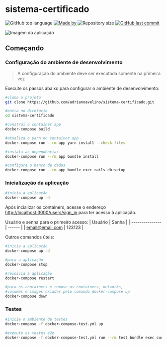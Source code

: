 # sistema-certificado
<p>
    <img alt="GitHub top language" src="https://img.shields.io/github/languages/top/adrianoavelino/sistema-certificado">
    <a href="https://github.com/my-study-area">
        <img alt="Made by" src="https://img.shields.io/badge/made%20by-adriano%20avelino-gree">
    </a>
    <img alt="Repository size" src="https://img.shields.io/github/repo-size/adrianoavelino/sistema-certificado">
    <a href="https://github.com/EliasGcf/readme-template/commits/master">
    <img alt="GitHub last commit" src="https://img.shields.io/github/last-commit/adrianoavelino/sistema-certificado">
    </a>
</p>

<image src="app/assets/images/print-app.png" alt="Imagem da aplicação">

## Começando
### Configuração do ambiente de desenvolvimento
> A configuração do ambiente deve ser executada somente na primeira vez

Execute os passos abaixo para configurar o ambiente de desenvolvimento:
```bash
#clona o projeto
git clone https://github.com/adrianoavelino/sistema-certificado.git

#entra no diretório
cd sistema-certificado

#constrói o container app
docker-compose build

#atualiza o yarn no container app
docker-compose run --rm app yarn install --check-files

#instala as dependências
docker-compose run --rm app bundle install

#configura o banco de dados
docker-compose run --rm app bundle exec rails db:setup
```

### Inicialização da aplicação
```bash
#inicia a aplicação
docker-compose up -d
```

Após incializar os containers, acesse o endereço [http://localhost:3000/users/sign_in](http://localhost:3000/users/sign_in) para ter acesso à aplicação.

Usuário e senha para o primeiro acesso:
| Usuário         | Senha  |
| --------------- | ------ |
| email@email.com | 123123 |

Outros comandos úteis:
```bash
#inicia a aplicação
docker-compose up -d

#para a aplicação
docker-compose stop

#reinicia a aplicação
docker-compose restart

#para os containers e remove os containers, networks,
#volumes e images criadas pelo comando docker-compose up
docker-compose down
```

### Testes

```bash
#inicie o ambiente de testes
docker-compose -f docker-compose-test.yml up

#execute os testes e2e
docker-compose -f docker-compose-test.yml run --rm test bundle exec cucumber
```

